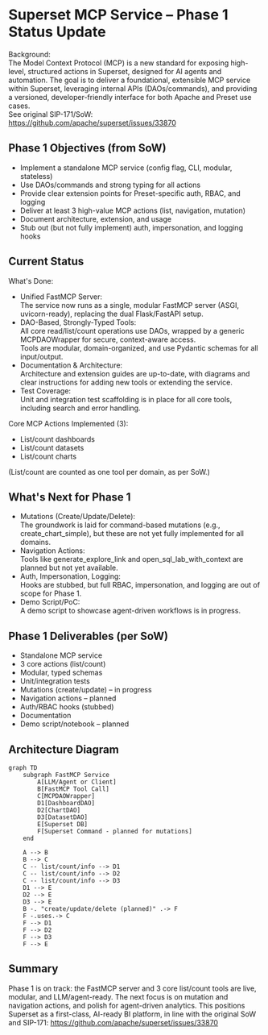 # Superset MCP Service – Phase 1 Status Update

Background:  
The Model Context Protocol (MCP) is a new standard for exposing high-level, structured actions in Superset, designed for AI agents and automation. The goal is to deliver a foundational, extensible MCP service within Superset, leveraging internal APIs (DAOs/commands), and providing a versioned, developer-friendly interface for both Apache and Preset use cases.  
See original SIP-171/SoW: https://github.com/apache/superset/issues/33870

## Phase 1 Objectives (from SoW)

- Implement a standalone MCP service (config flag, CLI, modular, stateless)
- Use DAOs/commands and strong typing for all actions
- Provide clear extension points for Preset-specific auth, RBAC, and logging
- Deliver at least 3 high-value MCP actions (list, navigation, mutation)
- Document architecture, extension, and usage
- Stub out (but not fully implement) auth, impersonation, and logging hooks

## Current Status

What's Done:

- Unified FastMCP Server:  
  The service now runs as a single, modular FastMCP server (ASGI, uvicorn-ready), replacing the dual Flask/FastAPI setup.
- DAO-Based, Strongly-Typed Tools:  
  All core read/list/count operations use DAOs, wrapped by a generic MCPDAOWrapper for secure, context-aware access.  
  Tools are modular, domain-organized, and use Pydantic schemas for all input/output.
- Documentation & Architecture:  
  Architecture and extension guides are up-to-date, with diagrams and clear instructions for adding new tools or extending the service.
- Test Coverage:  
  Unit and integration test scaffolding is in place for all core tools, including search and error handling.

Core MCP Actions Implemented (3):

- List/count dashboards
- List/count datasets
- List/count charts

(List/count are counted as one tool per domain, as per SoW.)

## What's Next for Phase 1

- Mutations (Create/Update/Delete):  
  The groundwork is laid for command-based mutations (e.g., create_chart_simple), but these are not yet fully implemented for all domains.
- Navigation Actions:  
  Tools like generate_explore_link and open_sql_lab_with_context are planned but not yet available.
- Auth, Impersonation, Logging:  
  Hooks are stubbed, but full RBAC, impersonation, and logging are out of scope for Phase 1.
- Demo Script/PoC:  
  A demo script to showcase agent-driven workflows is in progress.

## Phase 1 Deliverables (per SoW)

- Standalone MCP service
- 3 core actions (list/count)
- Modular, typed schemas
- Unit/integration tests
- Mutations (create/update) – in progress
- Navigation actions – planned
- Auth/RBAC hooks (stubbed)
- Documentation
- Demo script/notebook – planned

## Architecture Diagram

```mermaid
graph TD
    subgraph FastMCP Service
        A[LLM/Agent or Client]
        B[FastMCP Tool Call]
        C[MCPDAOWrapper]
        D1[DashboardDAO]
        D2[ChartDAO]
        D3[DatasetDAO]
        E[Superset DB]
        F[Superset Command - planned for mutations]
    end

    A --> B
    B --> C
    C -- list/count/info --> D1
    C -- list/count/info --> D2
    C -- list/count/info --> D3
    D1 --> E
    D2 --> E
    D3 --> E
    B -. "create/update/delete (planned)" .-> F
    F -.uses.-> C
    F --> D1
    F --> D2
    F --> D3
    F --> E
```

## Summary

Phase 1 is on track: the FastMCP server and 3 core list/count tools are live, modular, and LLM/agent-ready. The next focus is on mutation and navigation actions, and polish for agent-driven analytics. This positions Superset as a first-class, AI-ready BI platform, in line with the original SoW and SIP-171: https://github.com/apache/superset/issues/33870 